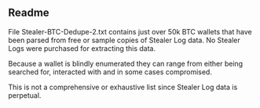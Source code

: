 Readme
------

File Stealer-BTC-Dedupe-2.txt contains just over 50k BTC wallets that have been parsed from free or sample copies of Stealer Log data. No Stealer Logs were purchased for extracting this data.

Because a wallet is blindly enumerated they can range from either being searched for, interacted with and in some cases compromised.

This is not a comprehensive or exhaustive list since Stealer Log data is perpetual. 
